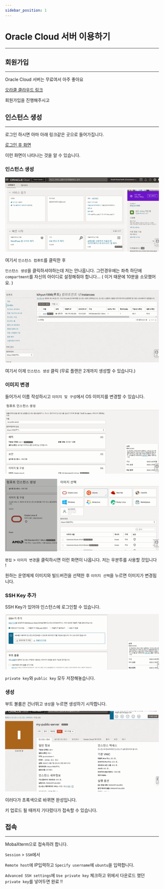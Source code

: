 ```yaml
---
sidebar_position: 1
---
```


# Oracle Cloud 서버 이용하기
---

## 회원가입
---

Oracle Cloud 서버는 무료여서 아주 좋아요

[오라클 클라우드 링크](https://www.oracle.com/kr/cloud/)

회원가입을 진행해주시고

## 인스턴스 생성
---

로그인 하시면 아마 아래 링크같은 곳으로 들어가집니다.

[로그인 후 화면](https://cloud.oracle.com/?region=ap-chuncheon-1)

이런 화면이 나타나는 것을 알 수 있습니다.

### 인스턴스 생성

![alt text](./img/infra1/image.png)


여기서 `인스턴스 컴퓨트`를 클릭한 후

`인스턴스 생성`을 클릭하셔야하는데 저는 안나옵니다. 그런경우에는 좌측 하단에 `compartment`를 자신의 아이디로 설정해줘야 합니다... ( 이거 때문에 10분을 소모했어요. )

![alt text](./img/infra1/image1.png)

여기서 이제 `인스턴스 생성` 클릭 (무료 플랜은 2개까지 생성할 수 있습니다.)

### 이미지 변경

들어가서 이름 작성하시고 `이미지 및 구성`에서 OS 이미지를 변경할 수 있습니다.

![alt text](./img/infra1/image2.png)

![alt text](./img/infra1/image3.png)

`편집` > `이미지 변경`을 클릭하시면 이런 화면이 나옵니다. 저는 우분투를 사용할 것입니다 !

원하는 운영체제 이미지와 빌드버전을 선택한 후 `이미지 선택`을 누르면 이미지가 변경됩니다.


### SSH Key 추가

SSH Key가 있어야 인스턴스에 로그인할 수 있습니다.

![alt text](./img/infra1/image4.png)

`private key`와 `public key` 모두 저장해놓습니다.


### 생성

부트 볼륨은 건너뛰고 `생성`을 누르면 생성하기 시작합니다.

![alt text](./img/infra1/image5.png)

이러다가 초록색으로 바뀌면 완성입니다.


키 업로드 될 때까지 기다렸다가 접속할 수 있습니다.

## 접속
---

MobaXterm으로 접속하려 합니다.

`Session` > `SSH`에서 

`Remote host`에 IP입력하고 `Specify username`에 `ubuntu`을 입력합니다.

`Advanced SSH settings`에 `Use private key` 체크하고 위에서 다운로드 했던 `private key`를 넣어두면 완료 !!

